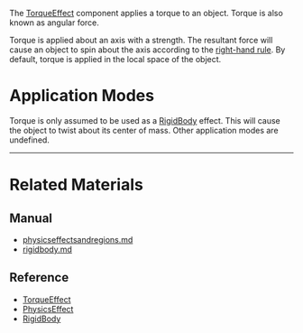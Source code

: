 The [TorqueEffect](../../../../code_reference/class_reference/torqueeffect.md) component applies a torque to an object. Torque is also known as angular force.

Torque is applied about an axis with a strength. The resultant force will cause an object to spin about the axis according to the [right-hand rule](https://en.wikipedia.org/wiki/Right-hand_rule ). By default, torque is applied in the local space of the object.

 #  Application Modes
Torque is only assumed to be used as a [RigidBody](rigidbody.md) effect. This will cause the object to twist about its center of mass. Other application modes are undefined.

---
 #  Related Materials
 ##  Manual
- [physicseffectsandregions.md](../physicseffectsandregions.md)
- [rigidbody.md](rigidbody.md)

 ##  Reference
- [TorqueEffect](../../../../code_reference/class_reference/torqueeffect.md)
- [PhysicsEffect](../../../../code_reference/class_reference/physicseffect.md)
- [RigidBody](../../../../code_reference/class_reference/rigidbody.md) 

 